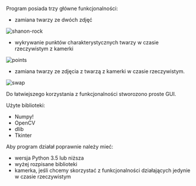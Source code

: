 Program posiada trzy główne funkcjonalności:
- zamiana twarzy ze dwóch zdjęć

![shanon-rock](https://user-images.githubusercontent.com/82163164/117654152-aa47ae80-b195-11eb-97fe-8f7af0f38cd8.png)

- wykrywanie punktów charakterystycznych twarzy w czasie rzeczywistym z kamerki

![points](https://user-images.githubusercontent.com/82163164/117654177-b2075300-b195-11eb-833a-a4d537b9a9cf.png)

- zamiana twarzy ze zdjęcia z twarzą z kamerki w czasie rzeczywistym.

![swap](https://user-images.githubusercontent.com/82163164/117654189-b5024380-b195-11eb-8f1d-0c105d5b03ab.png)

Do łatwiejszego korzystania z funkcjonalności stworozono proste GUI.

Użyte biblioteki:
- Numpy!
- OpenCV
- dlib
- Tkinter

Aby program działał poprawnie należy mieć:
- wersja Python 3.5 lub niższa
- wyżej rozpisane biblioteki
- kamerka, jeśli chcemy skorzystać z funkcjonalności działających jedynie w czasie rzeczywistym
